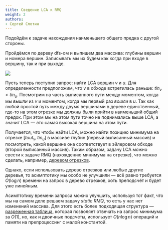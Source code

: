```yaml
---
title: Сведение LCA к RMQ
weight: 2
authors:
- Сергей Слотин
---
```


Подойдём к задаче нахождения наименьшего общего предка с другой стороны.

Пройдёмся по дереву dfs-ом и выпишем два массива: глубины вершин и номера вершин. Записывать мы их будем как когда при входе в вершину, так и при выходе.

![](../img/tour.png)

Пусть теперь поступил запрос: найти LCA вершин $v$ и $u$. Для определенности предположим, что $v$ в обходе встретилась раньше: $tin_v < tin_u$. Посмотрим на часть выписанного пути между моментом, когда мы *вышли* из $v$ и моментом, когда мы первый раз *вошли* в $u$. Так как любой простой путь между двумя вершинами в дереве единственный, где-то на этом отрезке мы должны были прийти в наименьший общий предок. При этом мы на этом пути точно не поднимались выше LCA, а значит LCA — это самая высокая вершина на этом пути.

Получается, что чтобы найти LCA, можно найти позицию минимума на отрезке $[tout_v, tin_u]$ в массиве глубин (первый выписанный массив) и посмотреть, какой вершине она соответствует в эйлеровом обходе (второй выписанный массив). Таким образом, задачу LCA можно свести к задаче RMQ (нахождению минимума на отрезке), что можно сделать, например, [деревом отрезков](/cs/range-queries/segment-tree).

Однако, если использовать дерево отрезков или любые другие деревья, то асимптотику мы особо не улучшили — всё равно требуется $O(\log n)$ времени на запрос в дерево отрезков, хоть преподсчёт и будет уже линейным.

Асимптотику времени запроса можно улучшить, используя тот факт, что мы на самом деле решаем задачу *static RMQ*, то есть у нас нет изменений массива. Для этого есть более подходящая структура — [разреженная таблица](/cs/range-queries/sparse-table), которая позволяет отвечать на запрос минимума за $O(1)$, но, как и двоичные подсчеты, использует $O(n \log n)$ операций и памяти на препроцессинг с малой константой.
